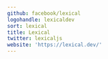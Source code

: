 ```yaml
---
github: facebook/lexical
logohandle: lexicaldev
sort: lexical
title: Lexical
twitter: lexicaljs
website: 'https://lexical.dev/'
---
```


